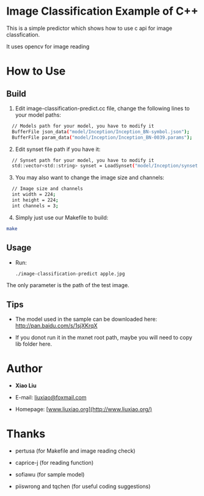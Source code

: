 # Image Classification Example of C++
This is a simple predictor which shows how to use c api for image classfication.

It uses opencv for image reading

# How to Use

## Build
1. Edit image-classification-predict.cc file, change the following lines to your model paths:
  ```bash
    // Models path for your model, you have to modify it
    BufferFile json_data("model/Inception/Inception_BN-symbol.json");
    BufferFile param_data("model/Inception/Inception_BN-0039.params");
  ```

2. Edit synset file path if you have it:
  ```bash
    // Synset path for your model, you have to modify it
    std::vector<std::string> synset = LoadSynset("model/Inception/synset.txt");
  ```
  
3. You may also want to change the image size and channels:  
  ```bash
    // Image size and channels
    int width = 224;
    int height = 224;
    int channels = 3;
  ```
  
4. Simply just use our Makefile to build:
  ```bash
  make
  ```

## Usage
* Run:
  ```bash
  ./image-classification-predict apple.jpg
  ```
The only parameter is the path of the test image.  

## Tips
* The model used in the sample can be downloaded here:
http://pan.baidu.com/s/1sjXKrqX

* If you donot run it in the mxnet root path, maybe you will need to copy lib folder here.

# Author
* **Xiao Liu**

* E-mail: liuxiao@foxmail.com

* Homepage: [www.liuxiao.org](http://www.liuxiao.org/)

# Thanks
* pertusa (for Makefile and image reading check)

* caprice-j (for reading function)

* sofiawu (for sample model)

* piiswrong and tqchen (for useful coding suggestions)


